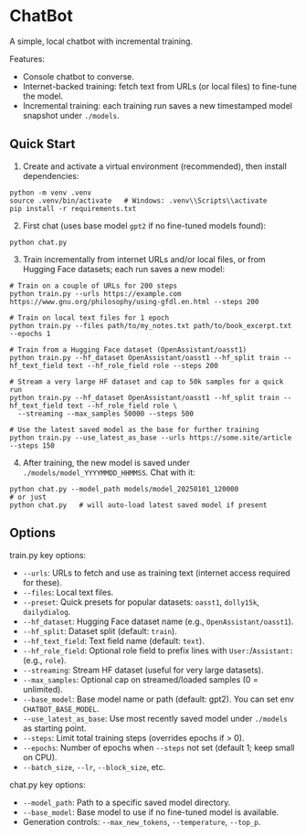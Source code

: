 # ChatBot

A simple, local chatbot with incremental training.

Features:
- Console chatbot to converse.
- Internet-backed training: fetch text from URLs (or local files) to fine-tune the model.
- Incremental training: each training run saves a new timestamped model snapshot under `./models`.

## Quick Start

1) Create and activate a virtual environment (recommended), then install dependencies:

```
python -m venv .venv
source .venv/bin/activate   # Windows: .venv\\Scripts\\activate
pip install -r requirements.txt
```

2) First chat (uses base model `gpt2` if no fine-tuned models found):

```
python chat.py
```

3) Train incrementally from internet URLs and/or local files, or from Hugging Face datasets; each run saves a new model:

```
# Train on a couple of URLs for 200 steps
python train.py --urls https://example.com https://www.gnu.org/philosophy/using-gfdl.en.html --steps 200

# Train on local text files for 1 epoch
python train.py --files path/to/my_notes.txt path/to/book_excerpt.txt --epochs 1

# Train from a Hugging Face dataset (OpenAssistant/oasst1)
python train.py --hf_dataset OpenAssistant/oasst1 --hf_split train --hf_text_field text --hf_role_field role --steps 200

# Stream a very large HF dataset and cap to 50k samples for a quick run
python train.py --hf_dataset OpenAssistant/oasst1 --hf_split train --hf_text_field text --hf_role_field role \
  --streaming --max_samples 50000 --steps 500

# Use the latest saved model as the base for further training
python train.py --use_latest_as_base --urls https://some.site/article --steps 150
```

4) After training, the new model is saved under `./models/model_YYYYMMDD_HHMMSS`. Chat with it:

```
python chat.py --model_path models/model_20250101_120000
# or just
python chat.py   # will auto-load latest saved model if present
```

## Options

train.py key options:
- `--urls`: URLs to fetch and use as training text (internet access required for these).
- `--files`: Local text files.
- `--preset`: Quick presets for popular datasets: `oasst1`, `dolly15k`, `dailydialog`.
- `--hf_dataset`: Hugging Face dataset name (e.g., `OpenAssistant/oasst1`).
- `--hf_split`: Dataset split (default: `train`).
- `--hf_text_field`: Text field name (default: `text`).
- `--hf_role_field`: Optional role field to prefix lines with `User:`/`Assistant:` (e.g., `role`).
- `--streaming`: Stream HF dataset (useful for very large datasets).
- `--max_samples`: Optional cap on streamed/loaded samples (0 = unlimited).
- `--base_model`: Base model name or path (default: gpt2). You can set env `CHATBOT_BASE_MODEL`.
- `--use_latest_as_base`: Use most recently saved model under `./models` as starting point.
- `--steps`: Limit total training steps (overrides epochs if > 0).
- `--epochs`: Number of epochs when `--steps` not set (default 1; keep small on CPU).
- `--batch_size`, `--lr`, `--block_size`, etc.

chat.py key options:
- `--model_path`: Path to a specific saved model directory.
- `--base_model`: Base model to use if no fine-tuned model is available.
- Generation controls: `--max_new_tokens`, `--temperature`, `--top_p`.

